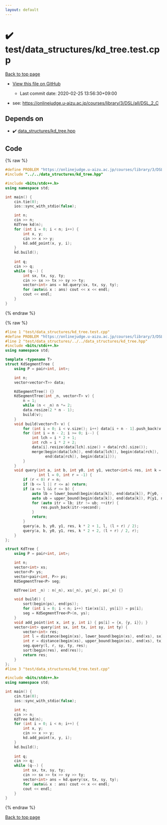 ```yaml
---
layout: default
---
```


<!-- mathjax config similar to math.stackexchange -->
<script type="text/javascript" async
  src="https://cdnjs.cloudflare.com/ajax/libs/mathjax/2.7.5/MathJax.js?config=TeX-MML-AM_CHTML">
</script>
<script type="text/x-mathjax-config">
  MathJax.Hub.Config({
    TeX: { equationNumbers: { autoNumber: "AMS" }},
    tex2jax: {
      inlineMath: [ ['$','$'] ],
      processEscapes: true
    },
    "HTML-CSS": { matchFontHeight: false },
    displayAlign: "left",
    displayIndent: "2em"
  });
</script>

<script type="text/javascript" src="https://cdnjs.cloudflare.com/ajax/libs/jquery/3.4.1/jquery.min.js"></script>
<script src="https://cdn.jsdelivr.net/npm/jquery-balloon-js@1.1.2/jquery.balloon.min.js" integrity="sha256-ZEYs9VrgAeNuPvs15E39OsyOJaIkXEEt10fzxJ20+2I=" crossorigin="anonymous"></script>
<script type="text/javascript" src="../../../assets/js/copy-button.js"></script>
<link rel="stylesheet" href="../../../assets/css/copy-button.css" />


# :heavy_check_mark: test/data_structures/kd_tree.test.cpp

<a href="../../../index.html">Back to top page</a>

* <a href="{{ site.github.repository_url }}/blob/master/test/data_structures/kd_tree.test.cpp">View this file on GitHub</a>
    - Last commit date: 2020-02-25 13:56:30+09:00


* see: <a href="https://onlinejudge.u-aizu.ac.jp/courses/library/3/DSL/all/DSL_2_C">https://onlinejudge.u-aizu.ac.jp/courses/library/3/DSL/all/DSL_2_C</a>


## Depends on

* :heavy_check_mark: <a href="../../../library/data_structures/kd_tree.hpp.html">data_structures/kd_tree.hpp</a>


## Code

<a id="unbundled"></a>
{% raw %}
```cpp
#define PROBLEM "https://onlinejudge.u-aizu.ac.jp/courses/library/3/DSL/all/DSL_2_C"
#include "../../data_structures/kd_tree.hpp"

#include <bits/stdc++.h>
using namespace std;

int main() {
    cin.tie(0);
    ios::sync_with_stdio(false);

    int n;
    cin >> n;
    KdTree kd(n);
    for (int i = 0; i < n; i++) {
        int x, y;
        cin >> x >> y;
        kd.add_point(x, y, i);
    }
    kd.build();
    
    int q;
    cin >> q;
    while (q--) {
        int sx, tx, sy, ty;
        cin >> sx >> tx >> sy >> ty;
        vector<int> ans = kd.query(sx, tx, sy, ty);
        for (auto&& x : ans) cout << x << endl;
        cout << endl;
    }
}
```
{% endraw %}

<a id="bundled"></a>
{% raw %}
```cpp
#line 1 "test/data_structures/kd_tree.test.cpp"
#define PROBLEM "https://onlinejudge.u-aizu.ac.jp/courses/library/3/DSL/all/DSL_2_C"
#line 2 "test/data_structures/../../data_structures/kd_tree.hpp"
#include <bits/stdc++.h>
using namespace std;

template <typename T>
struct KdSegmentTree {
    using P = pair<int, int>;

    int n;
    vector<vector<T>> data;

    KdSegmentTree() {}
    KdSegmentTree(int _n, vector<T> v) {
        n = 1;
        while (n < _n) n *= 2;
        data.resize(2 * n - 1);
        build(v);
    }
    void build(vector<T> v) {
        for (int i = 0; i < v.size(); i++) data[i + n - 1].push_back(v[i]);
        for (int i = n - 2; i >= 0; i--) {
            int lch = i * 2 + 1;
            int rch = i * 2 + 2;
            data[i].resize(data[lch].size() + data[rch].size());
            merge(begin(data[lch]), end(data[lch]), begin(data[rch]),
                  end(data[rch]), begin(data[i]));
        }
    }
    void query(int a, int b, int y0, int y1, vector<int>& res, int k = 0,
               int l = 0, int r = -1) {
        if (r < 0) r = n;
        if (b <= l || r <= a) return;
        if (a <= l && r <= b) {
            auto lb = lower_bound(begin(data[k]), end(data[k]), P{y0, -1});
            auto ub = upper_bound(begin(data[k]), end(data[k]), P{y1, n});
            for (auto itr = lb; itr != ub; ++itr) {
                res.push_back(itr->second);
            }
            return;
        }
        query(a, b, y0, y1, res, k * 2 + 1, l, (l + r) / 2);
        query(a, b, y0, y1, res, k * 2 + 2, (l + r) / 2, r);
    }
};

struct KdTree {
    using P = pair<int, int>;

    int n;
    vector<int> xs;
    vector<P> ys;
    vector<pair<int, P>> ps;
    KdSegmentTree<P> seg;

    KdTree(int _n) : n(_n), xs(_n), ys(_n), ps(_n) {}

    void build() {
        sort(begin(ps), end(ps));
        for (int i = 0; i < n; i++) tie(xs[i], ys[i]) = ps[i];
        seg = KdSegmentTree<P>(n, ys);
    }
    void add_point(int x, int y, int i) { ps[i] = {x, {y, i}}; }
    vector<int> query(int sx, int tx, int sy, int ty) {
        vector<int> res;
        int l = distance(begin(xs), lower_bound(begin(xs), end(xs), sx));
        int r = distance(begin(xs), upper_bound(begin(xs), end(xs), tx));
        seg.query(l, r, sy, ty, res);
        sort(begin(res), end(res));
        return res;
    }
};
#line 3 "test/data_structures/kd_tree.test.cpp"

#include <bits/stdc++.h>
using namespace std;

int main() {
    cin.tie(0);
    ios::sync_with_stdio(false);

    int n;
    cin >> n;
    KdTree kd(n);
    for (int i = 0; i < n; i++) {
        int x, y;
        cin >> x >> y;
        kd.add_point(x, y, i);
    }
    kd.build();
    
    int q;
    cin >> q;
    while (q--) {
        int sx, tx, sy, ty;
        cin >> sx >> tx >> sy >> ty;
        vector<int> ans = kd.query(sx, tx, sy, ty);
        for (auto&& x : ans) cout << x << endl;
        cout << endl;
    }
}

```
{% endraw %}

<a href="../../../index.html">Back to top page</a>

